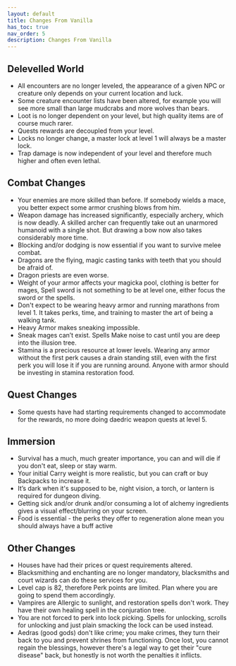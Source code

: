```yaml
---
layout: default
title: Changes From Vanilla
has_toc: true
nav_order: 5
description: Changes From Vanilla
---
```


## Delevelled World

* All encounters are no longer leveled, the appearance of a given NPC or creature only depends on your current location and luck.
* Some creature encounter lists have been altered, for example you will see more small than large mudcrabs and more wolves than bears.
* Loot is no longer dependent on your level, but high quality items are of course much rarer.
* Quests rewards are decoupled from your level.
* Locks no longer change, a master lock at level 1 will always be a master lock.
* Trap damage is now independent of your level and therefore much higher and often even lethal. 

## Combat Changes

* Your enemies are more skilled than before. If somebody wields a mace, you better expect some armor crushing blows from him.
* Weapon damage has increased significantly, especially archery, which is now deadly. A skilled archer can frequently take out an unarmored humanoid with a single shot. But drawing a bow now also takes considerably more time.
* Blocking and/or dodging is now essential if you want to survive melee combat.
* Dragons are the flying, magic casting tanks with teeth that you should be afraid of.
* Dragon priests are even worse. 
* Weight of your armor affects your magicka pool, clothing is better for mages, Spell sword is not something to be at level one, either focus the sword or the spells. 
* Don't expect to be wearing heavy armor and running marathons from level 1. It takes perks, time, and training to master the art of being a walking tank.
* Heavy Armor makes sneaking impossible.
* Sneak mages can’t exist. Spells Make noise to cast until you are deep into the illusion tree.
* Stamina is a precious resource at lower levels. Wearing any armor without the first perk causes a drain standing still, even with the first perk you will lose it if you are running around. Anyone with armor should be investing in stamina restoration food.


## Quest Changes

* Some quests have had starting requirements changed to accommodate for the rewards, no more doing daedric weapon quests at level 5.

## Immersion

* Survival has a much, much greater importance, you can and will die if you don't eat, sleep or stay warm.
* Your initial Carry weight is more realistic, but you can craft or buy Backpacks to increase it.
* It’s dark when it's supposed to be, night vision, a torch, or lantern is required for dungeon diving.
* Getting sick and/or drunk and/or consuming a lot of alchemy ingredients gives a visual effect/blurring on your screen.
* Food is essential - the perks they offer to regeneration alone mean you should always have a buff active


## Other Changes

* Houses have had their prices or quest requirements altered.
* Blacksmithing and enchanting are no longer mandatory, blacksmiths and court wizards can do these services for you.
* Level cap is 82, therefore Perk points are limited. Plan where you are going to spend them accordingly.
* Vampires are Allergic to sunlight, and restoration spells don't work. They have their own healing spell in the conjuration tree. 
* You are not forced to perk into lock picking. Spells for unlocking, scrolls for unlocking and just plain smacking the lock can be used instead.
* Aedras (good gods) don't like crime; you make crimes, they turn their back to you and prevent shrines from functioning. Once lost, you cannot regain the blessings, however there's a legal way to get their "cure disease" back, but honestly is not worth the penalties it inflicts.
